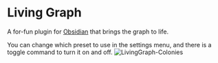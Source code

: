 # Living Graph
A for-fun plugin for [Obsidian](https://obsidian.md/) that brings the graph to life.

You can change which preset to use in the settings menu, and there is a toggle command to turn it on and off.
![LivingGraph-Colonies](https://user-images.githubusercontent.com/31261158/155049546-dbdbc788-7170-40f8-9a8b-fafe53c24f82.gif)

